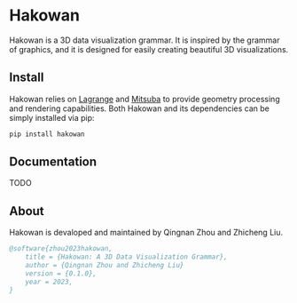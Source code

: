 # Hakowan
Hakowan is a 3D data visualization grammar. It is inspired by the grammar of graphics, and it is
designed for easily creating beautiful 3D visualizations.

## Install

Hakowan relies on [Lagrange](https://opensource.adobe.com/lagrange-docs/) and
[Mitsuba](https://www.mitsuba-renderer.org/) to provide geometry processing and rendering
capabilities. Both Hakowan and its dependencies can be simply installed via pip:

```sh
pip install hakowan
```

## Documentation

TODO

## About

Hakowan is devaloped and maintained by Qingnan Zhou and Zhicheng Liu.

```bibtex
@software{zhou2023hakowan,
    title = {Hakowan: A 3D Data Visualization Grammar},
    author = {Qingnan Zhou and Zhicheng Liu}
    version = {0.1.0},
    year = 2023,
}
```

